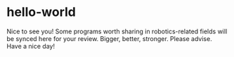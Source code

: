 # hello-world
Nice to see you!
Some programs worth sharing in robotics-related fields will be synced here for your review.
Bigger, better, stronger.
Please advise.
Have a nice day!
